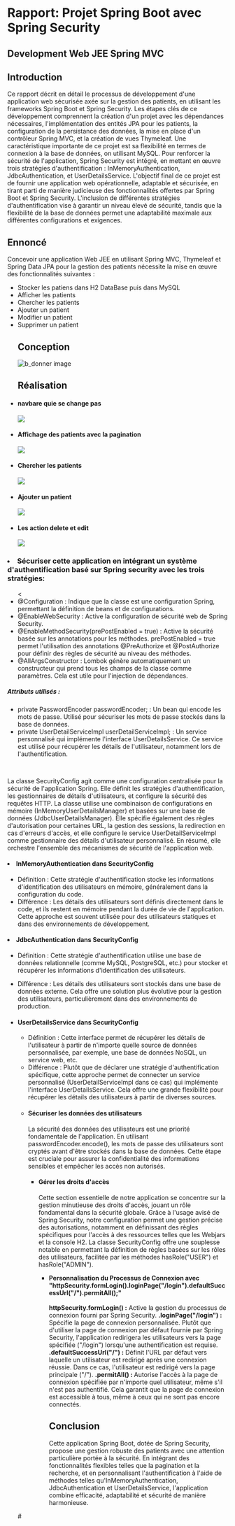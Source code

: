 
<h1>Rapport: Projet Spring Boot avec Spring Security</h1>
<h2>Development Web JEE Spring MVC</h2>
<h2>Introduction</h2>
<p>
Ce rapport décrit en détail le processus de développement d'une application web sécurisée axée sur la gestion des patients, en utilisant les frameworks Spring Boot et Spring Security. Les étapes clés de ce développement comprennent la création d'un projet avec les dépendances nécessaires, l'implémentation des entités JPA pour les patients, la configuration de la persistance des données, la mise en place d'un contrôleur Spring MVC, et la création de vues Thymeleaf.
Une caractéristique importante de ce projet est sa flexibilité en termes de connexion à la base de données, on utilisant MySQL. Pour renforcer la sécurité de l'application, Spring Security est intégré, en mettant en œuvre trois stratégies d'authentification : InMemoryAuthentication, JdbcAuthentication, et UserDetailsService.
L'objectif final de ce projet est de fournir une application web opérationnelle, adaptable et sécurisée, en tirant parti de manière judicieuse des fonctionnalités offertes par Spring Boot et Spring Security. L'inclusion de différentes stratégies d'authentification vise à garantir un niveau élevé de sécurité, tandis que la flexibilité de la base de données permet une adaptabilité maximale aux différentes configurations et exigences.
</p>
<h2>Ennoncé</h2>
<p>
Concevoir une application Web JEE en utilisant Spring MVC, Thymeleaf et Spring Data JPA pour la gestion des patients nécessite la mise en œuvre des fonctionnalités suivantes :
</p>
<ul>
<li>Stocker les patiens dans H2 DataBase puis dans MySQL</li>
<li>Afficher les patients</li>
<li>Chercher les patients</li>
<li>Ajouter un patient</li>
<li>Modifier un patient</li>
<li>Supprimer un patient</li>

</ul>
<ul>
<h2>Conception</h2>
<img src="captures/b_donner.png" alt="b_donner image">
<h2>Réalisation</h2>

<h4><li>navbare quie se change pas</li></h4>
<img src="captures/navbare.png">
<h4><li>Affichage des patients avec la pagination</li></h4>
<img src="captures/Liste patient.png">
<h4><li>Chercher les patients</li></h4>
<img src="captures/Barre de recherche.png">
<h4><li>Ajouter un patient</li></h4>
<img src="captures/Formulaire d'add.png">

<h4><li>Les action delete et edit</li></h4>
<img src="captures/Action_delete_edit.png">
</ul>
<h3>
<li>Sécuriser cette application en intégrant un système d'authentification basé sur Spring security avec les trois stratégies: 
</li>
</h3>
<ul>
<
<li>
@Configuration : Indique que la classe est une configuration Spring, permettant la définition de beans et de configurations.
</li>
<li>
@EnableWebSecurity : Active la configuration de sécurité web de Spring Security.
</li>
<li>
@EnableMethodSecurity(prePostEnabled = true) : Active la sécurité basée sur les annotations pour les méthodes. prePostEnabled = true permet l'utilisation des annotations @PreAuthorize et @PostAuthorize pour définir des règles de sécurité au niveau des méthodes.
</li>
<li>
@AllArgsConstructor : Lombok génère automatiquement un constructeur qui prend tous les champs de la classe comme paramètres. Cela est utile pour l'injection de dépendances.
</li>
</ul>
<h5>Attributs utilisés :</h5>
<ul>
<li>
private PasswordEncoder passwordEncoder; : Un bean qui encode les mots de passe. Utilisé pour sécuriser les mots de passe stockés dans la base de données.
</li>
<li>
private UserDetailServiceImpl userDetailServiceImpl; : Un service personnalisé qui implémente l'interface UserDetailsService. Ce service est utilisé pour récupérer les détails de l'utilisateur, notamment lors de l'authentification.
</li>
</ul>
<br>
<p>
La classe SecurityConfig agit comme une configuration centralisée pour la sécurité de l'application Spring. Elle définit les stratégies d'authentification, les gestionnaires de détails d'utilisateurs, et configure la sécurité des requêtes HTTP. La classe utilise une combinaison de configurations en mémoire (InMemoryUserDetailsManager) et basées sur une base de données (JdbcUserDetailsManager). Elle spécifie également des règles d'autorisation pour certaines URL, la gestion des sessions, la redirection en cas d'erreurs d'accès, et elle configure le service UserDetailServiceImpl comme gestionnaire des détails d'utilisateur personnalisé. En résumé, elle orchestre l'ensemble des mécanismes de sécurité de l'application web.
</p>
<h4><li>InMemoryAuthentication dans SecurityConfig</li></h4>
<ul>
<li>
Définition : Cette stratégie d'authentification stocke les informations d'identification des utilisateurs en mémoire, généralement dans la configuration du code.
</li>
<li>
Différence : Les détails des utilisateurs sont définis directement dans le code, et ils restent en mémoire pendant la durée de vie de l'application. Cette approche est souvent utilisée pour des utilisateurs statiques et dans des environnements de développement.
</li>

</ul>

<h4><li>JdbcAuthentication dans SecurityConfig</li></h4>
<ul>
<li>
Définition : Cette stratégie d'authentification utilise une base de données relationnelle (comme MySQL, PostgreSQL, etc.) pour stocker et récupérer les informations d'identification des utilisateurs.
</li>
<li>

Différence : Les détails des utilisateurs sont stockés dans une base de données externe. Cela offre une solution plus évolutive pour la gestion des utilisateurs, particulièrement dans des environnements de production.
</li>

<h4><li>UserDetailsService dans SecurityConfig</li></h4>
<ul>
<li>
Définition : Cette interface permet de récupérer les détails de l'utilisateur à partir de n'importe quelle source de données personnalisée, par exemple, une base de données NoSQL, un service web, etc.
</li>

<li>
Différence : Plutôt que de déclarer une stratégie d'authentification spécifique, cette approche permet de connecter un service personnalisé (UserDetailServiceImpl dans ce cas) qui implémente l'interface UserDetailsService. Cela offre une grande flexibilité pour récupérer les détails des utilisateurs à partir de diverses sources.
</li>

<h4><li>Sécuriser les données des utilisateurs</li></h4>
<p>
 La sécurité des données des utilisateurs est une priorité fondamentale de l'application. En utilisant passwordEncoder.encode(), les mots de passe des utilisateurs sont cryptés avant d'être stockés dans la base de données. Cette étape est cruciale pour assurer la confidentialité des informations sensibles et empêcher les accès non autorisés.
</p>
<ul>


<h4><li>Gérer les droits d'accès</li></h4>
<p>
Cette section essentielle de notre application se concentre sur la gestion minutieuse des droits d'accès, jouant un rôle fondamental dans la sécurité globale. Grâce à l'usage avisé de Spring Security, notre configuration permet une gestion précise des autorisations, notamment en définissant des règles spécifiques pour l'accès à des ressources telles que les Webjars et la console H2. La classe SecurityConfig offre une souplesse notable en permettant la définition de règles basées sur les rôles des utilisateurs, facilitée par les méthodes hasRole("USER") et hasRole("ADMIN").
</p>
<ul>
<strong>
<li>
Personnalisation du Processus de Connexion avec "httpSecurity.formLogin().loginPage("/login").defaultSuccessUrl("/").permitAll();" </li>
</strong>
<br>
<strong>httpSecurity.formLogin() :</strong> Active la gestion du processus de connexion fourni par Spring Security.
<strong> .loginPage("/login") : </strong>  Spécifie la page de connexion personnalisée. Plutôt que d'utiliser la page de connexion par défaut fournie par Spring Security, l'application redirigera les utilisateurs vers la page spécifiée ("/login") lorsqu'une authentification est requise.
<strong> .defaultSuccessUrl("/") :</strong>  Définit l'URL par défaut vers laquelle un utilisateur est redirigé après une connexion réussie. Dans ce cas, l'utilisateur est redirigé vers la page principale ("/").
<strong> .permitAll() : </strong> Autorise l'accès à la page de connexion spécifiée par n'importe quel utilisateur, même s'il n'est pas authentifié. Cela garantit que la page de connexion est accessible à tous, même à ceux qui ne sont pas encore connectés.
<h2>Conclusion</h2>
<p>
Cette application Spring Boot, dotée de Spring Security, propose une gestion robuste des patients avec une attention particulière portée à la sécurité. En intégrant des fonctionnalités flexibles telles que la pagination et la recherche, et en personnalisant l'authentification à l'aide de méthodes telles qu'InMemoryAuthentication, JdbcAuthentication et UserDetailsService, l'application combine efficacité, adaptabilité et sécurité de manière harmonieuse.
</p>
</ul>
</ul>
</ul>
#